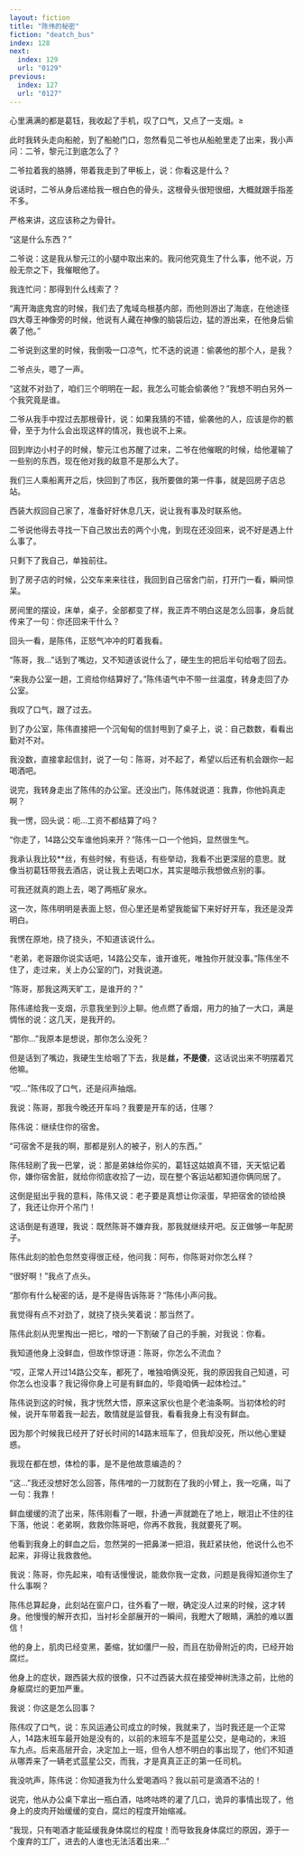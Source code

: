 ```yaml
---
layout: fiction
title: "陈伟的秘密"
fiction: "deatch_bus"
index: 128
next:
  index: 129
  url: "0129"
previous:
  index: 127
  url: "0127"
---
```

心里满满的都是葛钰，我收起了手机，叹了口气，又点了一支烟。≥

此时我转头走向船舱，到了船舱门口，忽然看见二爷也从船舱里走了出来，我小声问：二爷，黎元江到底怎么了？

二爷拉着我的胳膊，带着我走到了甲板上，说：你看这是什么？

说话时，二爷从身后递给我一根白色的骨头，这根骨头很短很细，大概就跟手指差不多。

严格来讲，这应该称之为骨针。

“这是什么东西？”

二爷说：这是我从黎元江的小腿中取出来的。我问他究竟生了什么事，他不说，万般无奈之下，我催眠他了。

我连忙问：那得到什么线索了？

“离开海底鬼宫的时候，我们去了鬼域岛根基内部，而他则游出了海底，在他途径四大尊王神像旁的时候，他说有人藏在神像的脑袋后边，猛的游出来，在他身后偷袭了他。”

二爷说到这里的时候，我倒吸一口凉气，忙不迭的说道：偷袭他的那个人，是我？

二爷点头，嗯了一声。

“这就不对劲了，咱们三个明明在一起，我怎么可能会偷袭他？”我想不明白另外一个我究竟是谁。

二爷从我手中捏过去那根骨针，说：如果我猜的不错，偷袭他的人，应该是你的骸骨，至于为什么会出现这样的情况，我也说不上来。

回到岸边小村子的时候，黎元江也苏醒了过来，二爷在他催眠的时候，给他灌输了一些别的东西，现在他对我的敌意不是那么大了。

我们三人乘船离开之后，快回到了市区，我所要做的第一件事，就是回房子店总站。

西装大叔回自己家了，准备好好休息几天，说让我有事及时联系他。

二爷说他得去寻找一下自己放出去的两个小鬼，到现在还没回来，说不好是遇上什么事了。

只剩下了我自己，单独前往。

到了房子店的时候，公交车来来往往，我回到自己宿舍门前，打开门一看，瞬间惊呆。

房间里的摆设，床单，桌子，全部都变了样，我正弄不明白这是怎么回事，身后就传来了一句：你还回来干什么？

回头一看，是陈伟，正怒气冲冲的盯着我看。

“陈哥，我...”话到了嘴边，又不知道该说什么了，硬生生的把后半句给咽了回去。

“来我办公室一趟，工资给你结算好了。”陈伟语气中不带一丝温度，转身走回了办公室。

我叹了口气，跟了过去。

到了办公室，陈伟直接把一个沉甸甸的信封甩到了桌子上，说：自己数数，看看出勤对不对。

我没数，直接拿起信封，说了一句：陈哥，对不起了，希望以后还有机会跟你一起喝酒吧。

说完，我转身走出了陈伟的办公室。还没出门，陈伟就说道：我靠，你他妈真走啊？

我一愣，回头说：呃...工资不都结算了吗？

“你走了，14路公交车谁他妈来开？”陈伟一口一个他妈，显然很生气。

我承认我比较**丝，有些时候，有些话，有些举动，我看不出更深层的意思。就像当初葛钰带我去酒店，说让我上去喝口水，其实是暗示我想做点别的事。

可我还就真的跑上去，喝了两瓶矿泉水。

这一次，陈伟明明是表面上怒，但心里还是希望我能留下来好好开车，我还是没弄明白。

我愣在原地，挠了挠头，不知道该说什么。

“老弟，老哥跟你说实话吧，14路公交车，谁开谁死，唯独你开就没事。”陈伟坐不住了，走过来，关上办公室的门，对我说道。

“陈哥，那我这两天旷工，是谁开的？”

陈伟递给我一支烟，示意我坐到沙上聊。他点燃了香烟，用力的抽了一大口，满是惆怅的说：这几天，是我开的。

“那你...”我原本是想说，那你怎么没死？

但是话到了嘴边，我硬生生给咽了下去，我是**丝，不是傻**，这话说出来不明摆着咒他嘛。

“哎...”陈伟叹了口气，还是闷声抽烟。

我说：陈哥，那我今晚还开车吗？我要是开车的话，住哪？

陈伟说：继续住你的宿舍。

“可宿舍不是我的啊，那都是别人的被子，别人的东西。”

陈伟轻刷了我一巴掌，说：那是弟妹给你买的，葛钰这姑娘真不错，天天惦记着你，嫌你宿舍脏，就给你彻底收拾了一边，现在整个客运站都知道你俩同居了。

这倒是挺出乎我的意料，陈伟又说：老子要是真想让你滚蛋，早把宿舍的锁给换了，我还让你开个吊门！

这话倒是有道理，我说：既然陈哥不嫌弃我，那我就继续开吧。反正做够一年配房子。

陈伟此刻的脸色忽然变得很正经，他问我：阿布，你陈哥对你怎么样？

“很好啊！”我点了点头。

“那你有什么秘密的话，是不是得告诉陈哥？”陈伟小声问我。

我觉得有点不对劲了，就挠了挠头笑着说：那当然了。

陈伟此刻从兜里掏出一把匕，噌的一下割破了自己的手腕，对我说：你看。

我知道他身上没鲜血，但故作惊讶道：陈哥，你怎么不流血？

“哎，正常人开过14路公交车，都死了，唯独咱俩没死，我的原因我自己知道，可你怎么也没事？我记得你身上可是有鲜血的，毕竟咱俩一起体检过。”

陈伟说到这的时候，我才恍然大悟，原来这家伙也是个老油条啊。当初体检的时候，说开车带着我一起去，敢情就是监督我，看看我身上有没有鲜血。

因为那个时候我已经开了好长时间的14路末班车了，但我却没死，所以他心里疑惑。

我现在都在想，体检的事，是不是他故意编造的？

“这...”我还没想好怎么回答，陈伟噌的一刀就割在了我的小臂上，我一吃痛，叫了一句：我靠！

鲜血缓缓的流了出来，陈伟刚看了一眼，扑通一声就跪在了地上，眼泪止不住的往下落，他说：老弟啊，救救你陈哥吧，你再不救我，我就要死了啊。

他看到我身上的鲜血之后，忽然哭的一把鼻涕一把泪，我赶紧扶他，他说什么也不起来，非得让我救救他。

我说：陈哥，你先起来，咱有话慢慢说，能救你我一定救，问题是我得知道你生了什么事啊？

陈伟总算起身，此刻站在窗户口，往外看了一眼，确定没人过来的时候，这才转身。他慢慢的解开衣扣，当衬衫全部展开的一瞬间，我瞪大了眼睛，满脸的难以置信！

他的身上，肌肉已经变黑，萎缩，犹如僵尸一般，而且在肋骨附近的肉，已经开始腐烂。

他身上的症状，跟西装大叔的很像，只不过西装大叔在接受神树洗涤之前，比他的身躯腐烂的更加严重。

我说：你这是怎么回事？

陈伟叹了口气，说：东风运通公司成立的时候，我就来了，当时我还是一个正常人，14路末班车最开始是没有的，以前的末班车不是蓝星公交，是电动的，末班车九点。后来高层开会，决定加上一班，但令人想不明白的事出现了，他们不知道从哪弄来了一辆老式蓝星公交，而我，才是真真正正的第一任司机。

我没吭声，陈伟说：你知道我为什么爱喝酒吗？我以前可是滴酒不沾的！

说完，他从办公桌下拿出一瓶白酒，咕咚咕咚的灌了几口，诡异的事情出现了，他身上的皮肉开始缓缓的变白，腐烂的程度开始缩减。

“我现，只有喝酒才能延缓我身体腐烂的程度！而导致我身体腐烂的原因，源于一个废弃的工厂，进去的人谁也无法活着出来...”